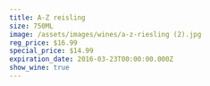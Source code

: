 ```yaml
---
title: A-Z reisling
size: 750ML
image: /assets/images/wines/a-z-riesling (2).jpg
reg_price: $16.99
special_price: $14.99
expiration_date: 2016-03-23T00:00:00.000Z
show_wine: true
---
```



